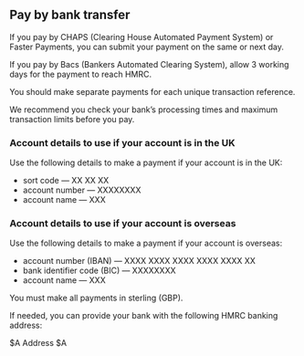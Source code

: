 ## Pay by bank transfer

If you pay by CHAPS (Clearing House Automated Payment System) or Faster Payments, you can submit your payment on the same or next day.

If you pay by Bacs (Bankers Automated Clearing System), allow 3 working days for the payment to reach HMRC.

You should make separate payments for each unique transaction reference. 

We recommend you check your bank’s processing times and maximum transaction limits before you pay.

### Account details to use if your account is in the UK

Use the following details to make a payment if your account is in the UK:

* sort code — XX XX XX
* account number — XXXXXXXX
* account name — XXX

### Account details to use if your account is overseas

Use the following details to make a payment if your account is overseas:

* account number (IBAN) — XXXX XXXX XXXX XXXX XXXX XX
* bank identifier code (BIC) — XXXXXXXX
* account name — XXX

You must make all payments in sterling (GBP).

If needed, you can provide your bank with the following HMRC banking address:

$A
Address
$A